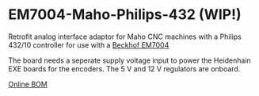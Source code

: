 # EM7004-Maho-Philips-432 (WIP!)
Retrofit analog interface adaptor for Maho CNC machines with a Philips 432/10 controller for use with a [Beckhof EM7004](https://www.beckhoff.com/de-de/produkte/i-o/ethercat-klemmen/el-elm7xxx-kompakte-antriebstechnik/em7004.html) 

The board needs a seperate supply voltage input to power the Heidenhain EXE boards for the encoders. The 5 V and 12 V regulators are onboard.

[Online BOM](https://htmlpreview.github.io/?https://raw.githubusercontent.com/PedPEx/EM7004-Maho-Philips-432/main/bom/webviewer-BOM.html)